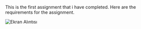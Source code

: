 This is the first assignment that i have completed. Here are the requirements for the assignment.

![Ekran Alıntısı](https://user-images.githubusercontent.com/82970523/176988124-9f505c73-26e8-49f2-87cc-1ead2a451d86.PNG)
